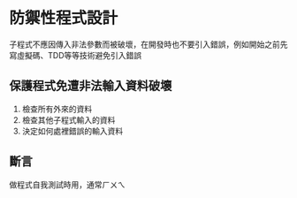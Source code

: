 # 防禦性程式設計
子程式不應因傳入非法參數而被破壞，在開發時也不要引入錯誤，例如開始之前先寫虛擬碼、TDD等等技術避免引入錯誤
## 保護程式免遭非法輸入資料破壞
1. 檢查所有外來的資料
2. 檢查其他子程式輸入的資料
3. 決定如何處裡錯誤的輸入資料

## 斷言
做程式自我測試時用，通常ㄏㄨㄟ
<!--stackedit_data:
eyJoaXN0b3J5IjpbMTAwODYyNDM2OCwyMDY1NDUxMDhdfQ==
-->